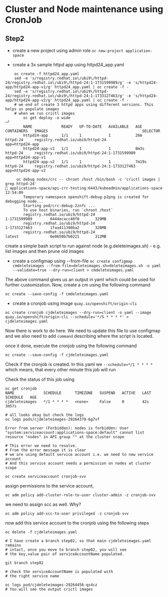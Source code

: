 # Cluster and Node maintenance using CronJob

## Step2

- create a new project using admin role
`oc new-project application-space`

- create a 3x sample httpd app using httpd24_app.yaml
```shell
    oc create -f httpd24_app.yaml
    sed -e 's/registry.redhat.io\/ubi9\/httpd-24/registry.redhat.io\/ubi9\/httpd-24:1-1731599989/g' -e 's/httpd24-app/httpd24-app-v1/g' httpd24_app.yaml | oc create -f - 
    sed -e 's/registry.redhat.io\/ubi9\/httpd-24/registry.redhat.io\/ubi9\/httpd-24:1-1733127463/g' -e 's/httpd24-app/httpd24-app-v2/g' httpd24_app.yaml | oc create -f -
    # we end of create 3 httpd apps using different versions. This helps us populate images
    # when we run crictl images
        oc get deploy -o wide                                                                                                                                                                                                                                                                 ─╯
        NAME             READY   UP-TO-DATE   AVAILABLE   AGE     CONTAINERS   IMAGES                                          SELECTOR
        httpd24-app      1/1     1            1           26m     httpd-24     registry.redhat.io/ubi9/httpd-24                app=httpd24-app
        httpd24-app-v1   1/1     1            1           8m3s    httpd-24     registry.redhat.io/ubi9/httpd-24:1-1731599989   app=httpd24-app-v1
        httpd24-app-v2   1/1     1            1           7m19s   httpd-24     registry.redhat.io/ubi9/httpd-24:1-1733127463   app=httpd24-app-v2

     oc debug nodes/crc -- chroot /host /bin/bash -c 'crictl images | grep httpd-24'                                                                               󱃾 applications-space/api-crc-testing:6443/kubeadmin/applications-space 12:54:09
        Temporary namespace openshift-debug-p2png is created for debugging node...
        Starting pod/crc-debug-2znfc ...
        To use host binaries, run `chroot /host`
        registry.redhat.io/ubi9/httpd-24                                               1-1731599989        6444ecacc40f0       329MB
        registry.redhat.io/ubi9/httpd-24                                               1-1733127463        1faa411390ba2       328MB
        registry.redhat.io/ubi9/httpd-24                                               latest              6e0650b7b0221       312MB
```

create a simple bash script to run against node (e.g.deleteimages.sh)
    - e.g. list images and then prune old images
- create a configmap using --from-file
`oc create configmap cmdeleteimages --from-file=deleteimages.sh=deleteimages.sh -o yaml --validate=true --dry-run=client > cmdeleteimages.yaml`

The above command gives us an output in yaml which could be used for 
further customization. Now, create a cm using the following command

`oc create --save-config -f cmdeleteimages.yaml`

- create a cronjob using image `quay.io/openshift/origin-cli`

`oc create cronjob cjdeleteimages --dry-run=client -o yaml --image quay.io/openshift/origin-cli --schedule='*/5 * * * *' > cjdeleteimages.yaml`

Now there is work to do here. We need to update this file to use configmap
and we also need to add `command` describing where
the script is located.


once it done, execute the cronjob using the following command

`oc create --save-config -f cjdeleteimages.yaml`

Check if the cronjob is created. In this yaml we `--schedule=*/1 * * * *` which
means, that every other minute this job will run

Check the status of this job using

```shell
oc get cronjob
NAME             SCHEDULE      TIMEZONE   SUSPEND   ACTIVE   LAST SCHEDULE   AGE
cjdeleteimages   */1 * * * *   <none>     False     0        42s             3m57s

# all looks okay but check the logs
oc logs pods/cjdeleteimages-29264379-6g7vf

Error from server (Forbidden): nodes is forbidden: User "system:serviceaccount:applications-space:default" cannot list resource "nodes" in API group "" at the cluster scope

# This error we need to resolve.
# From the error message it is clear
# we are using default service account i.e. we need to new service account
# And this service account needs a permission on nodes at cluster scope
```

`oc create serviceaccount cronjob-svv`

assign permissions to the service account,

`oc adm policy add-cluster-role-to-user cluster-admin -z cronjob-svv`

we need to assign scc as well. Why?

`oc adm policy add-scc-to-user privileged -z cronjob-svv` 

now add this service account to the cronjob using the following steps
```shell
oc delete -f cjdeleteimages.yaml

# I have create a branch step02, so that main cjdeleteimages.yaml remains
# intact, once you move to branch step02, you will see
# the key,value pair of serviceAccountName populated.

git branch step02

# check the serviceAccountName is populated with
# the right service name

oc logs pod/cjdeleteimages-29264456-qs4cz
# You will see the output crictl images
```


